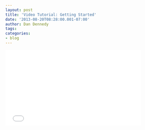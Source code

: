 ```yaml
---
layout: post
title: 'Video Tutorial: Getting Started'
date: '2013-08-20T08:28:00.001-07:00'
author: Dan Dennedy
tags: 
categories:
- blog
---
```


<iframe width="426" height="240" src="//www.youtube.com/embed/zbeuUvkn_Gc" frameborder="0" allowfullscreen></iframe>